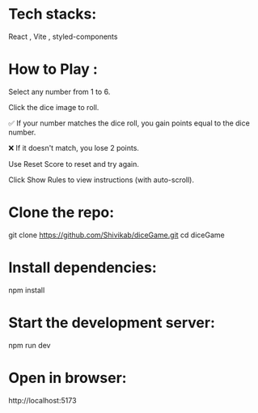 # Tech stacks: 
React , Vite , styled-components

# How to Play : 
Select any number from 1 to 6.

Click the dice image to roll.

✅ If your number matches the dice roll, you gain points equal to the dice number.

❌ If it doesn't match, you lose 2 points.

Use Reset Score to reset and try again.

Click Show Rules to view instructions (with auto-scroll).

# Clone the repo: 
git clone https://github.com/Shivikab/diceGame.git
cd diceGame

# Install dependencies:
npm install

# Start the development server:
npm run dev 

# Open in browser:
http://localhost:5173
